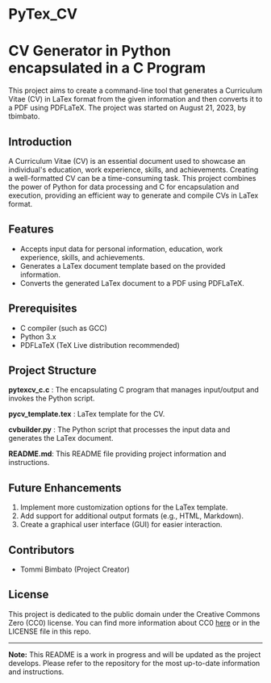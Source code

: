 # PyTex_CV
# CV Generator in Python encapsulated in a C Program

This project aims to create a command-line tool that generates a Curriculum Vitae (CV) in LaTex format from the given information and then converts it to a PDF using PDFLaTeX. The project was started on August 21, 2023, by tbimbato.

## Introduction

A Curriculum Vitae (CV) is an essential document used to showcase an individual's education, work experience, skills, and achievements. Creating a well-formatted CV can be a time-consuming task. This project combines the power of Python for data processing and C for encapsulation and execution, providing an efficient way to generate and compile CVs in LaTex format.

## Features

- Accepts input data for personal information, education, work experience, skills, and achievements.
- Generates a LaTex document template based on the provided information.
- Converts the generated LaTex document to a PDF using PDFLaTeX.

## Prerequisites

- C compiler (such as GCC)
- Python 3.x
- PDFLaTeX (TeX Live distribution recommended)

## Project Structure

**pytexcv_c.c** : The encapsulating C program that manages input/output and invokes the Python script.

**pycv_template.tex** : LaTex template for the CV.

**cvbuilder.py** : The Python script that processes the input data and generates the LaTex document.

**README.md**: This README file providing project information and instructions.


## Future Enhancements

1. Implement more customization options for the LaTex template.
2. Add support for additional output formats (e.g., HTML, Markdown).
3. Create a graphical user interface (GUI) for easier interaction.

## Contributors

- Tommi Bimbato (Project Creator)

## License

This project is dedicated to the public domain under the Creative Commons Zero (CC0) license. You can find more information about CC0 [here](https://creativecommons.org/publicdomain/zero/1.0/) or in the LICENSE file in this repo.

---

**Note:** This README is a work in progress and will be updated as the project develops. Please refer to the repository for the most up-to-date information and instructions.
